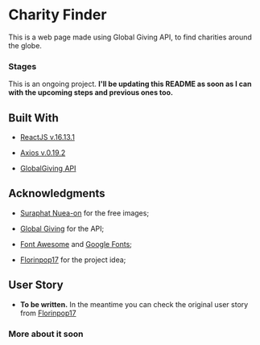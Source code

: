 # Charity Finder

This is a web page made using Global Giving API, to find charities around the globe.

### Stages

This is an ongoing project.
**I'll be updating this README as soon as I can with the upcoming steps and previous ones too.**

## Built With

- [ReactJS v.16.13.1](https://reactjs.org/)

- [Axios v.0.19.2](https://github.com/axios/axios)

- [GlobalGiving API](https://www.globalgiving.org/api/getting-started/)

## Acknowledgments

- [Suraphat Nuea-on](https://www.pexels.com/pt-br/@suraphat) for the free images;

- [Global Giving](https://www.globalgiving.org/) for the API;

- [Font Awesome](https://fontawesome.com/) and [Google Fonts](https://fonts.google.com/);

- [Florinpop17](https://github.com/florinpop17/app-ideas/blob/master/Projects/2-Intermediate/Charity-Finder-App.md) for the project idea;

## User Story

- **To be written.** 
In the meantime you can check the original user story from [Florinpop17](https://github.com/florinpop17/app-ideas/blob/master/Projects/2-Intermediate/Charity-Finder-App.md)

### More about it soon

